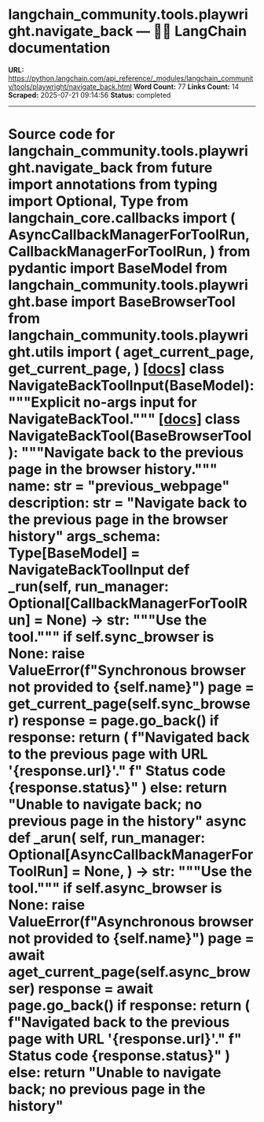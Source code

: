 # langchain_community.tools.playwright.navigate_back — 🦜🔗 LangChain  documentation

**URL:** https://python.langchain.com/api_reference/_modules/langchain_community/tools/playwright/navigate_back.html
**Word Count:** 77
**Links Count:** 14
**Scraped:** 2025-07-21 09:14:56
**Status:** completed

---

# Source code for langchain\_community.tools.playwright.navigate\_back               from __future__ import annotations          from typing import Optional, Type          from langchain_core.callbacks import (         AsyncCallbackManagerForToolRun,         CallbackManagerForToolRun,     )     from pydantic import BaseModel          from langchain_community.tools.playwright.base import BaseBrowserTool     from langchain_community.tools.playwright.utils import (         aget_current_page,         get_current_page,     )                              [[docs]](https://python.langchain.com/api_reference/community/tools/langchain_community.tools.playwright.navigate_back.NavigateBackToolInput.html#langchain_community.tools.playwright.navigate_back.NavigateBackToolInput)     class NavigateBackToolInput(BaseModel):         """Explicit no-args input for NavigateBackTool."""                                             [[docs]](https://python.langchain.com/api_reference/community/tools/langchain_community.tools.playwright.navigate_back.NavigateBackTool.html#langchain_community.tools.playwright.navigate_back.NavigateBackTool)     class NavigateBackTool(BaseBrowserTool):         """Navigate back to the previous page in the browser history."""              name: str = "previous_webpage"         description: str = "Navigate back to the previous page in the browser history"         args_schema: Type[BaseModel] = NavigateBackToolInput              def _run(self, run_manager: Optional[CallbackManagerForToolRun] = None) -> str:             """Use the tool."""             if self.sync_browser is None:                 raise ValueError(f"Synchronous browser not provided to {self.name}")             page = get_current_page(self.sync_browser)             response = page.go_back()                  if response:                 return (                     f"Navigated back to the previous page with URL '{response.url}'."                     f" Status code {response.status}"                 )             else:                 return "Unable to navigate back; no previous page in the history"              async def _arun(             self,             run_manager: Optional[AsyncCallbackManagerForToolRun] = None,         ) -> str:             """Use the tool."""             if self.async_browser is None:                 raise ValueError(f"Asynchronous browser not provided to {self.name}")             page = await aget_current_page(self.async_browser)             response = await page.go_back()                  if response:                 return (                     f"Navigated back to the previous page with URL '{response.url}'."                     f" Status code {response.status}"                 )             else:                 return "Unable to navigate back; no previous page in the history"